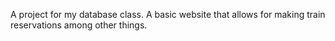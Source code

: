 A project for my database class. A basic website that allows for making train reservations among other things.
